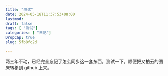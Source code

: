 ```yaml
---
title: "测试"
date: 2024-05-18T11:37:53+08:00
lastmod: 
draft: false
tags: [ "测试"]
categories: [ "日记"]
DropCap: true
slug: 5fb8fc2d

---
```

两三年不动，已经完全忘记了怎么同步这一套东西，测试一下。顺便把又拍云的图床转移到 github 上来。